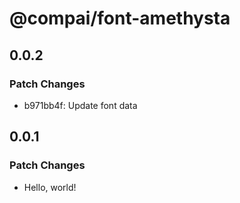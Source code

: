 # @compai/font-amethysta

## 0.0.2

### Patch Changes

- b971bb4f: Update font data

## 0.0.1

### Patch Changes

- Hello, world!
